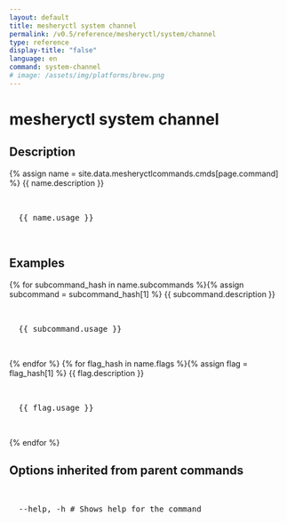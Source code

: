 ```yaml
---
layout: default
title: mesheryctl system channel
permalink: /v0.5/reference/mesheryctl/system/channel
type: reference
display-title: "false"
language: en
command: system-channel
# image: /assets/img/platforms/brew.png
---
```


<!-- Copy this template to create individual doc pages for each mesheryctl commands -->

<!-- Name of the command -->
# mesheryctl system channel

<!-- Description of the command. Preferably a paragraph -->
## Description

{% assign name = site.data.mesheryctlcommands.cmds[page.command] %}
{{ name.description }}

<!-- Basic usage of the command -->
<pre class="codeblock-pre">
  <div class="codeblock">
  {{ name.usage }}
  </div>
</pre>

<!-- All possible example use cases of the command -->
## Examples

{% for subcommand_hash in name.subcommands %}{% assign subcommand = subcommand_hash[1] %}
{{ subcommand.description }}
<pre class="codeblock-pre">
  <div class="codeblock">
  {{ subcommand.usage }}
  </div>
</pre>
{% endfor %}
{% for flag_hash in name.flags %}{% assign flag = flag_hash[1] %}
{{ flag.description }}
<pre class="codeblock-pre">
  <div class="codeblock">
  {{ flag.usage }}
  </div>
</pre>
{% endfor %}
<br/>

## Options inherited from parent commands
<pre class="codeblock-pre">
  <div class="codeblock">
  --help, -h # Shows help for the command
  </div>
</pre>